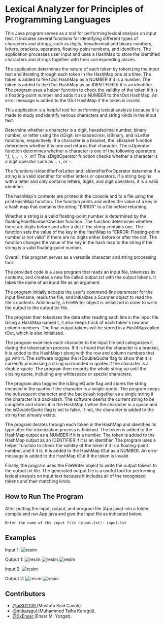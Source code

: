 # Lexical Analyzer for Principles of Programming Languages
This Java program serves as a tool for performing lexical analysis on input text. It includes several functions for identifying different types of characters and strings, such as digits, hexadecimal and binary numbers, letters, brackets, operators, floating-point numbers, and identifiers. The application processes user input and uses a HashMap to store the identified characters and strings together with their corresponding places.

The application determines the nature of each token by tokenizing the input text and iterating through each token in the HashMap one at a time. The token is added to the tOut HashMap as a NUMBER if it is a number. The token is added to the tOut HashMap as an IDENTIFIER if it is an identifier. The program uses a helper function to check the validity of the token if it is a floating-point number and adds it as a NUMBER to the tOut HashMap. An error message is added to the tOut HashMap if the token is invalid.

This application is a helpful tool for performing lexical analysis because it is made to study and identify various characters and string kinds in the input text.

Determine whether a character is a digit, hexadecimal number, binary number, or letter using the isDigit, isHexadecimal, isBinary, and isLetter functions, respectively. If a character is a bracket, the isBracket function determines whether it is one and returns that character. The isOperator function determines whether a character is one of the following operators: *,!, /,:,, =, >, or? The isDigitOperator function checks whether a character is a digit operator such as ., +, or -.

The functions isIdentifierForLetter and isIdentifierForOperator determine if a string is a valid identifier for either letters or operators. If a string begins with a letter and only contains letters, digits, and digit operators, it is a valid identifier.

The hashMap's contents are printed in the console and to a file using the printHashMap function. The function prints and writes the value of a key in a hash map that contains the string "ERROR" to a file before returning.

Whether a string is a valid floating-point number is determined by the floatingPointNumberChecker function. The function determines whether there are digits before and after a dot if the string contains one. The function sets the value of the key in the HashMap to "ERROR: Floating-point number is not valid" if there are no digits either before or after the dot. The function changes the value of the key in the hash map to the string if the string is a valid floating-point number.

Overall, this program serves as a versatile character and string processing tool.

The provided code is a Java program that reads an input file, tokenizes its contents, and creates a new file called output.txt with the output tokens. It takes the name of an input file as an argument.





The program initially accepts the user's command-line parameter for the input filename, reads the file, and initializes a Scanner object to read the file's contents. Additionally, a FileWriter object is initialized in order to write the output to the output.txt file.

The program then tokenizes the data after reading each line in the input file. Using a HashMap named t, it also keeps track of each token's row and column numbers. The final output tokens will be stored in a HashMap called tOut, which is also initialized.

The program examines each character in the input file and categorizes it during the tokenization process. If it is found that the character is a bracket, it is added to the HashMap t along with the row and column numbers that go with it. The software toggles the isDoubleQuote flag to show that it is currently processing a string surrounded in quotes if the character is a double-quote. The program then records the whole string up until the closing quote, including any whitespace or special characters.

The program also toggles the isSingleQuote flag and stores the string encased in the quotes if the character is a single-quote. The program keeps the subsequent character and the backslash together as a single string if the character is a backslash. The software deems the current string to be complete and stores it in the HashMap t when the character is a space and the isDoubleQuote flag is set to false. If not, the character is added to the string that already exists.

The program iterates through each token in the HashMap and identifies its type after the tokenization process is finished. The token is added to the HashMap output as a NUMBER if it is a number. The token is added to the HashMap output as an IDENTIFIER if it is an identifier. The program uses a helper function to check the validity of the token if it is a floating-point number, and if it is, it is added to the HashMap tOut as a NUMBER. An error message is added to the HashMap tOut if the token is invalid.

Finally, the program uses the FileWriter object to write the output tokens to the output.txt file. The generated output file is a useful tool for performing lexical analysis on input text because it includes all of the recognized tokens and their matching kinds.

## How to Run The Program
After putting the input, output, and program file (App.java) into a folder, compile and run App.java and give the input file as indicated below.

```Enter the name of the input file (input.txt): input.txt```




## Examples
Input 1:
![resim](https://user-images.githubusercontent.com/104105674/234921190-667adebf-ab71-46bd-b8b1-df1bc9607061.png)

Output 1: 
![resim](https://user-images.githubusercontent.com/104105674/234921292-8bb4c9f0-ecfa-4303-a120-2834910280ee.png)
![resim](https://user-images.githubusercontent.com/104105674/234921302-406e10da-971c-484a-b7ec-c5279d574e39.png)
![resim](https://user-images.githubusercontent.com/104105674/234921309-44b42c86-24d6-4b40-9df3-69a443065172.png)

Input 2:
![resim](https://user-images.githubusercontent.com/104105674/234921339-4b832e3f-8fc1-4987-a53f-f2065e16e697.png)

Output 2:
![resim](https://user-images.githubusercontent.com/104105674/234921413-d8702610-60d6-4492-9c99-e75b2ddc6ee5.png)
![resim](https://user-images.githubusercontent.com/104105674/234921449-1e8ab5f0-0a54-4f33-8f7c-6714c7203180.png)






  
## Contributors

- [@aiSD2109 ](https://github.com/aiSD2109) (Mustafa Said Çanak).
- [@mtkaragul ](https://github.com/mtkaragul) (Muhammed Talha Karagül).
- [@0xEnsar ](https://github.com/0xEnsar) (Ensar M. Yozgat).
